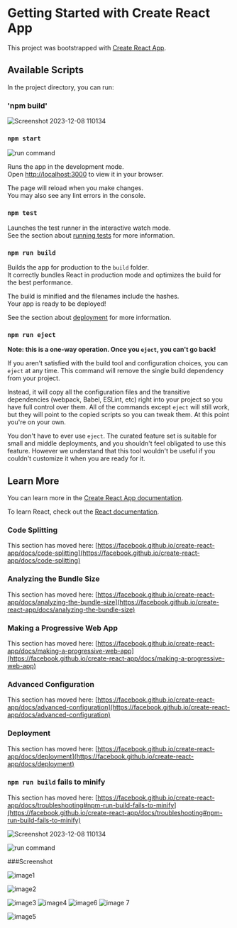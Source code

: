 # Getting Started with Create React App

This project was bootstrapped with [Create React App](https://github.com/facebook/create-react-app).

## Available Scripts

In the project directory, you can run:

### 'npm build'

![Screenshot 2023-12-08 110134](https://github.com/yogeshsallawad/Fake_Medicines_Detection-Blockchain-/assets/139613869/84222777-cb8d-4e88-98d8-baa619803258)


### `npm start`


![run command](https://github.com/yogeshsallawad/Fake_Medicines_Detection-Blockchain-/assets/139613869/04710059-77b5-4420-a92c-19810a6aaf75)




Runs the app in the development mode.\
Open [http://localhost:3000](http://localhost:3000) to view it in your browser.

The page will reload when you make changes.\
You may also see any lint errors in the console.

### `npm test`

Launches the test runner in the interactive watch mode.\
See the section about [running tests](https://facebook.github.io/create-react-app/docs/running-tests) for more information.

### `npm run build`

Builds the app for production to the `build` folder.\
It correctly bundles React in production mode and optimizes the build for the best performance.

The build is minified and the filenames include the hashes.\
Your app is ready to be deployed!

See the section about [deployment](https://facebook.github.io/create-react-app/docs/deployment) for more information.

### `npm run eject`

**Note: this is a one-way operation. Once you `eject`, you can't go back!**

If you aren't satisfied with the build tool and configuration choices, you can `eject` at any time. This command will remove the single build dependency from your project.

Instead, it will copy all the configuration files and the transitive dependencies (webpack, Babel, ESLint, etc) right into your project so you have full control over them. All of the commands except `eject` will still work, but they will point to the copied scripts so you can tweak them. At this point you're on your own.

You don't have to ever use `eject`. The curated feature set is suitable for small and middle deployments, and you shouldn't feel obligated to use this feature. However we understand that this tool wouldn't be useful if you couldn't customize it when you are ready for it.

## Learn More

You can learn more in the [Create React App documentation](https://facebook.github.io/create-react-app/docs/getting-started).

To learn React, check out the [React documentation](https://reactjs.org/).

### Code Splitting

This section has moved here: [https://facebook.github.io/create-react-app/docs/code-splitting](https://facebook.github.io/create-react-app/docs/code-splitting)

### Analyzing the Bundle Size

This section has moved here: [https://facebook.github.io/create-react-app/docs/analyzing-the-bundle-size](https://facebook.github.io/create-react-app/docs/analyzing-the-bundle-size)

### Making a Progressive Web App

This section has moved here: [https://facebook.github.io/create-react-app/docs/making-a-progressive-web-app](https://facebook.github.io/create-react-app/docs/making-a-progressive-web-app)

### Advanced Configuration

This section has moved here: [https://facebook.github.io/create-react-app/docs/advanced-configuration](https://facebook.github.io/create-react-app/docs/advanced-configuration)

### Deployment

This section has moved here: [https://facebook.github.io/create-react-app/docs/deployment](https://facebook.github.io/create-react-app/docs/deployment)

### `npm run build` fails to minify

This section has moved here: [https://facebook.github.io/create-react-app/docs/troubleshooting#npm-run-build-fails-to-minify](https://facebook.github.io/create-react-app/docs/troubleshooting#npm-run-build-fails-to-minify)



![Screenshot 2023-12-08 110134](https://github.com/yogeshsallawad/Fake_Medicines_Detection-Blockchain-/assets/139613869/6120ccc2-3f12-4308-9561-c3a1ee140cb7)

![run command](https://github.com/yogeshsallawad/Fake_Medicines_Detection-Blockchain-/assets/139613869/c200686d-5116-46d0-a1c0-b4bf25c435dd)



###Screenshot

![image1](https://github.com/yogeshsallawad/Fake_Medicines_Detection-Blockchain-/assets/139613869/825e4262-03b6-4509-bfac-dba81bdd6838)

![image2](https://github.com/yogeshsallawad/Fake_Medicines_Detection-Blockchain-/assets/139613869/8c9c384e-ebac-40fd-aadb-ea490f6d3619)


![image3](https://github.com/yogeshsallawad/Fake_Medicines_Detection-Blockchain-/assets/139613869/9ce6e178-e264-405f-9d5b-17fd7ed85bbe)
![image4](https://github.com/yogeshsallawad/Fake_Medicines_Detection-Blockchain-/assets/139613869/623acce9-9bbe-4b34-839b-d53b78ec957a)
![image6](https://github.com/yogeshsallawad/Fake_Medicines_Detection-Blockchain-/assets/139613869/9b6a120a-4cad-42e3-ad86-8abe69443f8c)
![image 7](https://github.com/yogeshsallawad/Fake_Medicines_Detection-Blockchain-/assets/139613869/ee5726a4-910f-4934-9bbe-d6cc9c4cd145)



![image5](https://github.com/yogeshsallawad/Fake_Medicines_Detection-Blockchain-/assets/139613869/4d5aa727-5bfc-4f12-9f26-4afb3aeadd6b)

